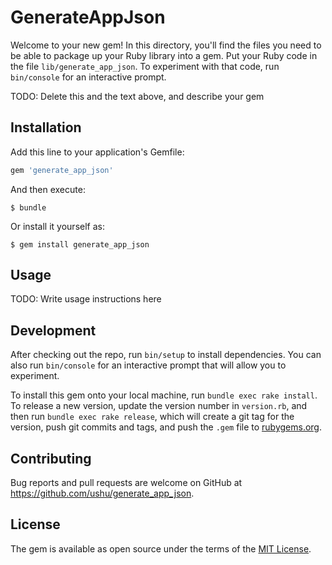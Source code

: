 # GenerateAppJson

Welcome to your new gem! In this directory, you'll find the files you need to be able to package up your Ruby library into a gem. Put your Ruby code in the file `lib/generate_app_json`. To experiment with that code, run `bin/console` for an interactive prompt.

TODO: Delete this and the text above, and describe your gem

## Installation

Add this line to your application's Gemfile:

```ruby
gem 'generate_app_json'
```

And then execute:

    $ bundle

Or install it yourself as:

    $ gem install generate_app_json

## Usage

TODO: Write usage instructions here

## Development

After checking out the repo, run `bin/setup` to install dependencies. You can also run `bin/console` for an interactive prompt that will allow you to experiment.

To install this gem onto your local machine, run `bundle exec rake install`. To release a new version, update the version number in `version.rb`, and then run `bundle exec rake release`, which will create a git tag for the version, push git commits and tags, and push the `.gem` file to [rubygems.org](https://rubygems.org).

## Contributing

Bug reports and pull requests are welcome on GitHub at https://github.com/ushu/generate_app_json.

## License

The gem is available as open source under the terms of the [MIT License](https://opensource.org/licenses/MIT).
